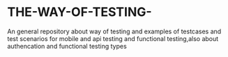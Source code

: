 # THE-WAY-OF-TESTING-
An general repository about way of testing and examples of testcases and test scenarios for mobile and api testing and functional testing,also about authencation and functional testing types
